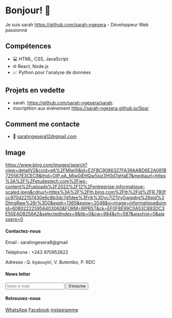 # Bonjour! 👋
Je suis sarah https://github.com/sarah-ngesera - Développeur Web passionné

## Compétences
- 💻 HTML, CSS, JavaScript
- 🌐 React, Node.js
- 📈 Python pour l'analyse de données

## Projets en vedette
- sarah. https://github.com/sarah-ngesera/sarah.
-  inscripttion aux événement https://sarah-ngesera.github.io/Spa/  
## Comment me contacte
- 📧 sarahngesera12@gmail.com
## Image
https://www.bing.com/images/search?view=detailV2&ccid=eA%2FMlw0i&id=E2FBC9086327FA39AABD6E2A081B725567E3CEC9&thid=OIP.eA_Mlw0iEHQw5siz3H0d7gHaE7&mediaurl=https%3A%2F%2Fetudestech.com%2Fwp-content%2Fuploads%2F2022%2F12%2Fentreprise-informatique-scaled.jpeg&cdnurl=https%3A%2F%2Fth.bing.com%2Fth%2Fid%2FR.780fcc970d22107430e6c8b3dc7d1dee%3Frik%3Dyc7jZ1VyGwgqbg%26pid%3DImgRaw%26r%3D0&exph=1365&expw=2048&q=image+informatique&simid=608022225956403060&FORM=IRPRST&ck=EF0F8E99C0A53C893DC3E50EAD8258A2&selectedIndex=9&itb=0&cw=984&ch=587&ajaxhist=0&ajaxserp=0

<footer>
  <div class="container">
    <div class="row">
      <div class="col">
        <h4>Contactez-nous</h4>
        <p>Email : sarahngesera8@gmail</p>
        <p>Téléphone : +243 970952622</p>
        <p>Adresse : Q. kyavuyiri, V. Butembo, P. RDC</p>
      </div>
      <div class="col">
        <h4>News letter</h4>
        <form>
          <input type="email" placeholder="Votre e-mail">
          <button type="submit">S'inscrire</button>
        </form>
      </div>
      <div class="col">
        <h4>Retrouvez-nous</h4>
        <a href="https://WhatsApp.com/sarah">WhatsApp</a>
        <a href="https://facebook.com/sarah">Facebook</a>
        <a href="https://instagramme.com/in/sarah">instagramme</a>
      </div>
    </div>
  </div>
</footer>
